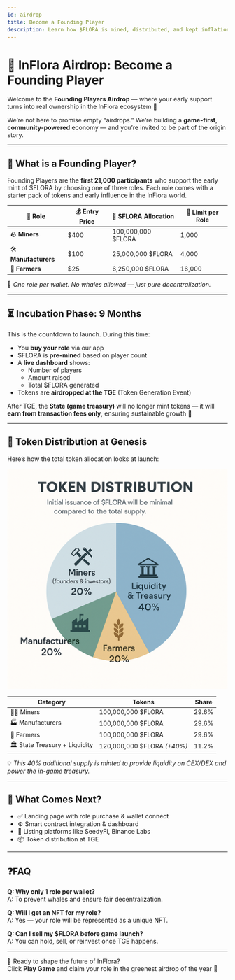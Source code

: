 ```yaml
---
id: airdrop
title: Become a Founding Player
description: Learn how $FLORA is mined, distributed, and kept inflation-free through a sustainable model.
---
```

# 🎁 InFlora Airdrop: Become a Founding Player

Welcome to the **Founding Players Airdrop** — where your early support turns into real ownership in the InFlora ecosystem 🌱

We’re not here to promise empty “airdrops.” We’re building a **game-first**, **community-powered** economy — and you’re invited to be part of the origin story.

---

## 🌟 What is a Founding Player?

Founding Players are the **first 21,000 participants** who support the early mint of $FLORA by choosing one of three roles. Each role comes with a starter pack of tokens and early influence in the InFlora world.

| 👤 Role           | 💰 Entry Price | 🎁 $FLORA Allocation | 🎯 Limit per Role |
|------------------|----------------|-----------------------|-------------------|
| 🪨 **Miners**     | $400           | 100,000,000 $FLORA    | 1,000             |
| 🛠️ **Manufacturers** | $100           | 25,000,000 $FLORA     | 4,000             |
| 🌾 **Farmers**    | $25            | 6,250,000 $FLORA      | 16,000            |

🧠 *One role per wallet. No whales allowed — just pure decentralization.*

---

## ⏳ Incubation Phase: 9 Months

This is the countdown to launch. During this time:

- You **buy your role** via our app
- $FLORA is **pre-mined** based on player count
- A **live dashboard** shows:
  - Number of players
  - Amount raised
  - Total $FLORA generated
- Tokens are **airdropped at the TGE** (Token Generation Event)

After TGE, the **State (game treasury)** will no longer mint tokens — it will **earn from transaction fees only**, ensuring sustainable growth 💸

---

## 🧩 Token Distribution at Genesis

Here’s how the total token allocation looks at launch:

![Token Distribution Chart](../static/img/token-distribution.png)

| Category         | Tokens                     | Share  |
|------------------|----------------------------|--------|
| 👷‍♂️ Miners         | 100,000,000 $FLORA         | 29.6%  |
| 🏭 Manufacturers   | 100,000,000 $FLORA         | 29.6%  |
| 🌱 Farmers         | 100,000,000 $FLORA         | 29.6%  |
| 🏛️ State Treasury + Liquidity | 120,000,000 $FLORA *(+40%)* | 11.2%  |

💡 *This 40% additional supply is minted to provide liquidity on CEX/DEX and power the in-game treasury.*

---

## 🧭 What Comes Next?

- ✅ Landing page with role purchase & wallet connect
- ⚙️ Smart contract integration & dashboard
- 🚀 Listing platforms like SeedyFi, Binance Labs
- 📦 Token distribution at TGE

---

## ❓FAQ

**Q: Why only 1 role per wallet?**  
A: To prevent whales and ensure fair decentralization.

**Q: Will I get an NFT for my role?**  
A: Yes — your role will be represented as a unique NFT.

**Q: Can I sell my $FLORA before game launch?**  
A: You can hold, sell, or reinvest once TGE happens.

---

🧪 Ready to shape the future of InFlora?  
Click **Play Game** and claim your role in the greenest airdrop of the year 🌿
